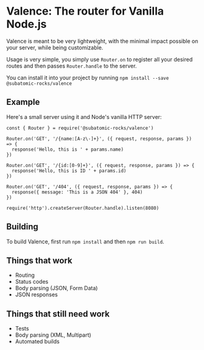 # Valence: The router for Vanilla Node.js

Valence is meant to be very lightweight, with the minimal impact possible on your server, while being customizable.

Usage is very simple, you simply use `Router.on` to register all your desired routes and then passes `Router.handle` to the server.

You can install it into your project by running `npm install --save @subatomic-rocks/valence`

## Example

Here's a small server using it and Node's vanilla HTTP server:
```
const { Router } = require('@subatomic-rocks/valence')

Router.on('GET', '/{name:[A-z\-]+}', ({ request, response, params }) => {
  response('Hello, this is ' + params.name)
})

Router.on('GET', '/{id:[0-9]+}', ({ request, response, params }) => {
  response('Hello, this is ID ' + params.id)
})

Router.on('GET', '/404', ({ request, response, params }) => {
  response({ message: 'This is a JSON 404' }, 404)
})

require('http').createServer(Router.handle).listen(8080)
```

## Building

To build Valence, first run `npm install` and then `npm run build`.

## Things that work

- Routing
- Status codes
- Body parsing (JSON, Form Data)
- JSON responses

## Things that still need work
- Tests
- Body parsing (XML, Multipart)
- Automated builds